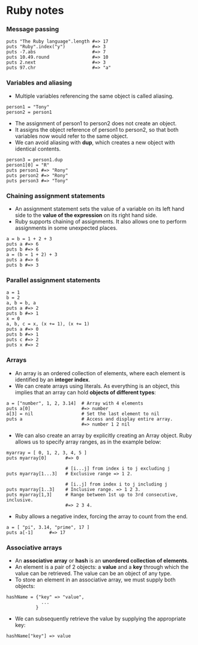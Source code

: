 # Ruby notes

### Message passing
```
puts "The Ruby language".length #=> 17
puts "Ruby".index("y")          #=> 3
puts -7.abs                     #=> 7
puts 10.49.round                #=> 10
puts 2.next                     #=> 3
puts 97.chr                     #=> "a"
```

### Variables and aliasing
- Multiple variables referencing the same object is called aliasing.
```
person1 = "Tony"
person2 = person1
```
- The assignment of person1 to person2 does not create an object.
- It assigns the object reference of person1 to person2, so that both variables now would refer to the same object.
- We can avoid aliasing with **dup**, which creates a new object with identical contents.
```
person3 = person1.dup
person1[0] = "R"
puts person1 #=> "Rony"
puts person2 #=> "Rony"
puts person3 #=> "Tony"
```

### Chaining assignment statements
- An assignment statement sets the value of a variable on its left hand side to the **value of the expression** on its right hand side.
- Ruby supports chaining of assignments. It also allows one to perform assignments in some unexpected places.
```
a = b = 1 + 2 + 3
puts a #=> 6
puts b #=> 6
a = (b = 1 + 2) + 3
puts a #=> 6
puts b #=> 3
```


### Parallel assignment statements
```
a = 1
b = 2
a, b = b, a
puts a #=> 2
puts b #=> 1
x = 0
a, b, c = x, (x += 1), (x += 1)
puts a #=> 0
puts b #=> 1
puts c #=> 2
puts x #=> 2
```


### Arrays
- An array is an ordered collection of elements, where each element is identified by an **integer index**.
- We can create arrays using literals. As everything is an object, this implies that an array can hold **objects of different types**:
```
a = ["number", 1, 2, 3.14]  # Array with 4 elements
puts a[0]                   #=> number
a[3] = nil                  # Set the last element to nil
puts a                      # Access and display entire array.
                            #=> number 1 2 nil
```

- We can also create an array by explicitly creating an Array object. Ruby allows us to specify array ranges, as in the example below:
```
myarray = [ 0, 1, 2, 3, 4, 5 ]
puts myarray[0]       #=> 0

                      # [i...j] from index i to j excluding j
puts myarray[1...3]   # Exclusive range => 1 2.

                      # [i..j] from index i to j including j
puts myarray[1..3]    # Inclusive range. => 1 2 3.
puts myarray[1,3]     # Range between 1st up to 3rd consecutive, inclusive.
                      #=> 2 3 4.
```
- Ruby allows a negative index, forcing the array to count from the end.
```
a = [ "pi", 3.14, "prime", 17 ]
puts a[-1]      #=> 17
```

### Associative arrays
- An **associative array** or **hash** is an **unordered collection of elements**.
- An element is a pair of 2 objects: a **value** and a **key** through which the value can be retrieved. The value can be an object of any type.
- To store an element in an associative array, we must supply both objects:
```
hashName = {"key" => "value",
             ...
           }
```
- We can subsequently retrieve the value by supplying the appropriate key:

`hashName["key"] => value`





